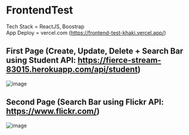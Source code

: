 # FrontendTest
Tech Stack = ReactJS, Boostrap 
<br/>
App Deploy = vercel.com (https://frontend-test-khaki.vercel.app/)
<br/>
## First Page (Create, Update, Delete + Search Bar using Student API: https://fierce-stream-83015.herokuapp.com/api/student)
![image](https://user-images.githubusercontent.com/83393544/193313153-fa616441-40f8-437b-9f0a-cd0ac6229036.png)

## Second Page (Search Bar using Flickr API: https://www.flickr.com/)
![image](https://user-images.githubusercontent.com/83393544/193313695-a866f6fc-ac2d-4da8-b3c2-4d71cd6c894d.png)
